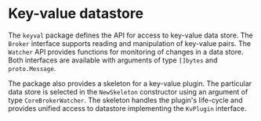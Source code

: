 # Key-value datastore

The `keyval` package defines the API for access to key-value data store. 
The `Broker` interface supports reading and manipulation of key-value 
pairs. The `Watcher` API provides functions for monitoring of changes in 
a data store. Both interfaces are available with arguments of type 
`[]bytes` and `proto.Message`.

The package also provides a skeleton for a key-value plugin. The particular 
data store is selected in the `NewSkeleton` constructor using an argument
of type `CoreBrokerWatcher`. The skeleton handles the plugin's life-cycle
and provides unified access to datastore implementing the `KvPlugin` 
interface.

